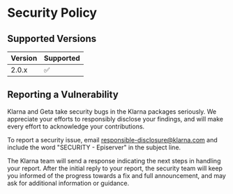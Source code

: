 # Security Policy

## Supported Versions

| Version | Supported          |
| ------- | ------------------ |
| 2.0.x   | :white_check_mark: |

## Reporting a Vulnerability

Klarna and Geta take security bugs in the Klarna packages seriously. We appreciate your efforts to responsibly disclose your findings, and will make every effort to acknowledge your contributions.

To report a security issue, email responsible-disclosure@klarna.com and include the word "SECURITY - Episerver" in the subject line.

The Klarna team will send a response indicating the next steps in handling your report. After the initial reply to your report, the security team will keep you informed of the progress towards a fix and full announcement, and may ask for additional information or guidance.
